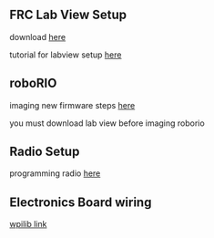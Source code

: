 ## FRC Lab View Setup
download [here](http://www.ni.com/download/first-robotics-software-2017/7904/en/)

tutorial for labview setup [here](https://wpilib.screenstepslive.com/s/currentCS/m/java/l/1027504-installing-the-frc-update-suite-all-languages)

## roboRIO
imaging new firmware steps [here](http://www.ni.com/en-us/innovations/white-papers/15/imaging-the-roborio-and-common-troubleshooting-techniques.html)

you must download lab view before imaging roborio

## Radio Setup
programming radio [here](https://wpilib.screenstepslive.com/s/currentCS/m/getting_started/l/144986-programming-your-radio)

## Electronics Board wiring
[wpilib link](https://wpilib.screenstepslive.com/s/currentCS/m/cs_hardware/l/144971-wiring-the-frc-control-system)
